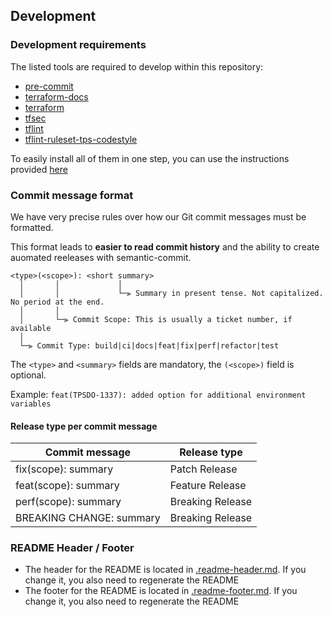 ## Development

### Development requirements

The listed tools are required to develop within this repository:
- [pre-commit](https://pre-commit.com/)
- [terraform-docs](https://github.com/terraform-docs/terraform-docs)
- [terraform](https://www.terraform.io/)
- [tfsec](https://tfsec.dev/)
- [tflint](https://github.com/terraform-linters/tflint)
- [tflint-ruleset-tps-codestyle](https://github.com/trustedshops/tflint-ruleset-tps-codestyle)

To easily install all of them in one step, you can use the instructions provided [here](https://github.com/trustedshops/aws-toolbox/blob/master/docs/docs/setting-up-awsume.md)

### Commit message format

We have very precise rules over how our Git commit messages must be formatted.

This format leads to **easier to read commit history** and the ability to create auomated reeleases with semantic-commit.

```
<type>(<scope>): <short summary>
  │       │             │
  │       │             └─⫸ Summary in present tense. Not capitalized. No period at the end.
  │       │
  │       └─⫸ Commit Scope: This is usually a ticket number, if available
  │
  └─⫸ Commit Type: build|ci|docs|feat|fix|perf|refactor|test
```

The `<type>` and `<summary>` fields are mandatory, the `(<scope>)` field is optional.

Example: `feat(TPSDO-1337): added option for additional environment variables`

#### Release type per commit message

| Commit message           | Release type     |
|--------------------------|------------------|
| fix(scope): summary      | Patch Release    |
| feat(scope): summary     | Feature Release  |
| perf(scope): summary     | Breaking Release |
| BREAKING CHANGE: summary | Breaking Release |

### README Header / Footer

- The header for the README is located in [.readme-header.md](.readme-header.md). If you change it, you also need to regenerate the README
- The footer for the README is located in [.readme-footer.md](.readme-footer.md). If you change it, you also need to regenerate the README
